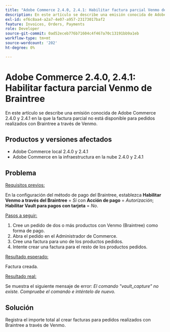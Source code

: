 ```yaml
---
title: "Adobe Commerce 2.4.0, 2.4.1: Habilitar factura parcial Venmo de Braintree"
description: En este artículo se describe una emisión conocida de Adobe Commerce 2.4.0 y 2.4.1 en la que la factura parcial no está disponible para pedidos realizados con Braintree a través de Venmo.
exl-id: ef6c8aa4-a2a7-4e07-a957-23173017baf2
feature: Invoices, Orders, Payments
role: Developer
source-git-commit: 0ad52eceb776b71604c4f467a70c13191bb9a1eb
workflow-type: tm+mt
source-wordcount: '202'
ht-degree: 0%

---
```


# Adobe Commerce 2.4.0, 2.4.1: Habilitar factura parcial Venmo de Braintree

En este artículo se describe una emisión conocida de Adobe Commerce 2.4.0 y 2.4.1 en la que la factura parcial no está disponible para pedidos realizados con Braintree a través de Venmo.

## Productos y versiones afectados

* Adobe Commerce local 2.4.0 y 2.4.1
* Adobe Commerce en la infraestructura en la nube 2.4.0 y 2.4.1

## Problema

<u>Requisitos previos:</u>

En la configuración del método de pago del Braintree, establezca **Habilitar Venmo a través del Braintree** = *Sí* con **Acción de pago** = *Autorización*; **Habilitar Vault para pagos con tarjeta** = *No*.

<u>Pasos a seguir:</u>

1. Cree un pedido de dos o más productos con Venmo (Braintree) como forma de pago.
1. Abra el pedido en el Administrador de Commerce.
1. Cree una factura para uno de los productos pedidos.
1. Intente crear una factura para el resto de los productos pedidos.

<u>Resultado esperado:</u>

Factura creada.

<u>Resultado real:</u>

Se muestra el siguiente mensaje de error: *El comando &quot;vault\_capture&quot; no existe. Compruebe el comando e inténtelo de nuevo.*

## Solución

Registra el importe total al crear facturas para pedidos realizados con Braintree a través de Venmo.
